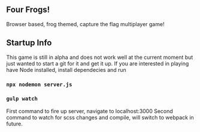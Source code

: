 ## Four Frogs!

Browser based, frog themed, capture the flag multiplayer game!

## Startup Info

This game is still in alpha and does not work well at the current moment but just wanted to start a git for it and get it up. If you are interested in playing have Node installed, install dependecies and run
 
### `npx nodemon server.js`
### `gulp watch`

First command to fire up server, navigate to localhost:3000
Second command to watch for scss changes and compile, will switch to webpack in future.